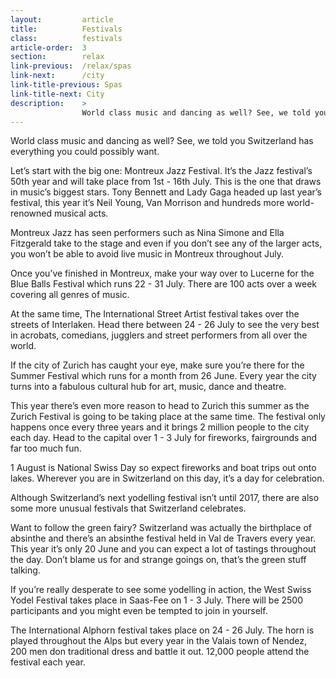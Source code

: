```yaml
---
layout:         article
title:          Festivals
class:          festivals
article-order:  3
section:        relax
link-previous:  /relax/spas
link-next:      /city
link-title-previous: Spas
link-title-next: City
description:    >
                World class music and dancing as well? See, we told you Switzerland has everything you could possibly want.
---
```



<p class="row">World class music and dancing as well? See, we told you Switzerland has everything you could possibly want.</p>

<div class="row">
  <div class="bg-image-ratio bg-image-ratio--21-9" style="background-image: url('{{site.baseurl}}/img/content/festival-01.jpg');"></div>
</div>

<div class="row">
  <p>Let’s start with the big one: Montreux Jazz Festival. It’s the Jazz festival’s 50th year and will take place from 1<span class="superscript">st</span> - 16<span class="superscript">th</span> July. This is the one that draws in music’s biggest stars. Tony Bennett and Lady Gaga headed up last year’s festival, this year it’s Neil Young, Van Morrison and hundreds more world-renowned musical acts.</p>
  <p>Montreux Jazz has seen performers such as Nina Simone and Ella Fitzgerald take to the stage and even if you don’t see any of the larger acts, you won’t be able to avoid live music in Montreux throughout July.</p>
  <p>Once you’ve finished in Montreux, make your way over to Lucerne for the Blue Balls Festival which runs 22 - 31 July. There are 100 acts over a week covering all genres of music.</p>
</div>

<div class="row">
  <div class="bg-image-ratio bg-image-ratio--21-9" style="background-image: url('{{site.baseurl}}/img/content/festival-02.jpg');"></div>
</div>
<div class="row">

<p>At the same time, The International Street Artist festival takes over the streets of Interlaken. Head there between 24 - 26 July to see the very best in acrobats, comedians, jugglers and street performers from all over the world.</p>

<p>If the city of Zurich has caught your eye, make sure you’re there for the Summer Festival which runs for a month from 26 June. Every year the city turns into a fabulous cultural hub for art, music, dance and theatre.</p>

<p>This year there’s even more reason to head to Zurich this summer as the Zurich Festival is going to be taking place at the same time. The festival only happens once every three years and it brings 2 million people to the city each day. Head to the capital over 1 - 3 July for fireworks, fairgrounds and far too much fun.</p>

<p>1 August is National Swiss Day so expect fireworks and boat trips out onto lakes. Wherever you are in Switzerland on this day, it’s a day for celebration.</p>

<p>Although Switzerland’s next yodelling festival isn’t until 2017, there are also some more unusual festivals that Switzerland celebrates.</p>

<div class="row"></div>
<div class="row">
  <div class="bg-image-ratio bg-image-ratio--21-9" style="background-image: url('{{site.baseurl}}/img/content/alphorn.jpg');"></div>
</div>
<div class="row"></div>

<p>Want to follow the green fairy? Switzerland was actually the birthplace of absinthe and there’s an absinthe festival held in Val de Travers every year. This year it’s only 20 June and you can expect a lot of tastings throughout the day. Don’t blame us for and strange goings on, that’s the green stuff talking.</p>

<p>If you’re really desperate to see some yodelling in action, the West Swiss Yodel Festival takes place in Saas-Fee on 1 - 3 July. There will be 2500 participants and you might even be tempted to join in yourself.</p>

<p>The International Alphorn festival takes place on 24 - 26 July. The horn is played throughout the Alps but every year in the Valais town of Nendez, 200 men don traditional dress and battle it out. 12,000 people attend the festival each year.</p>

</div>
